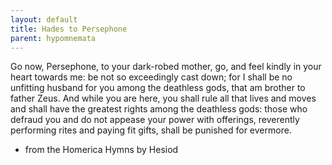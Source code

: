 ```yaml
---
layout: default
title: Hades to Persephone
parent: hypomnemata
---
```

Go now, Persephone, to your dark-robed mother, go, and feel kindly in your heart towards me: be not so exceedingly cast down; for I shall be no unfitting husband for you among the deathless gods, that am brother to father Zeus. And while you are here, you shall rule all that lives and moves and shall have the greatest rights among the deathless gods: those who defraud you and do not appease your power with offerings, reverently performing rites and paying fit gifts, shall be punished for evermore.

- from the Homerica Hymns by Hesiod
